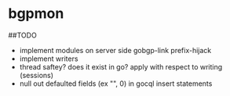 # bgpmon

##TODO
- implement modules on server side
	gobgp-link
	prefix-hijack
- implement writers
- thread saftey? does it exist in go? apply with respect to writing (sessions)
- null out defaulted fields (ex "", 0) in gocql insert statements
